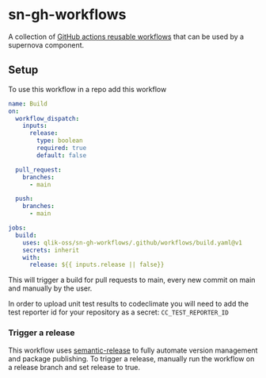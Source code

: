 # sn-gh-workflows

A collection of [GitHub actions reusable workflows](https://docs.github.com/en/actions/using-workflows/reusing-workflows) that can be used by a supernova component.

## Setup

To use this workflow in a repo add this workflow

```yaml
name: Build
on:
  workflow_dispatch:
    inputs:
      release:
        type: boolean
        required: true
        default: false

  pull_request:
    branches:
      - main

  push:
    branches:
      - main

jobs:
  build:
    uses: qlik-oss/sn-gh-workflows/.github/workflows/build.yaml@v1
    secrets: inherit
    with:
      release: ${{ inputs.release || false}}
```

This will trigger a build for pull requests to main, every new commit on main and manually by the user.

In order to upload unit test results to codeclimate you will need to add the test reporter id for your repository as a secret: `CC_TEST_REPORTER_ID`

### Trigger a release

This workflow uses [semantic-release](https://github.com/semantic-release/semantic-release) to fully automate version management and package publishing. To trigger a release, manually run the workflow on a release branch and set release to true.

